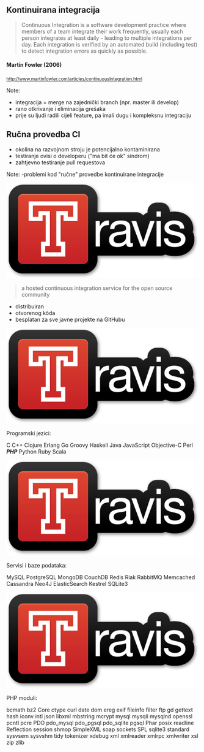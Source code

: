 ## Kontinuirana integracija

> Continuous Integration is a software development practice where members of a team integrate their work frequently, usually each person integrates at least daily - leading to multiple integrations per day. Each integration is verified by an automated build (including test) to detect integration errors as quickly as possible.

#### Martin Fowler (2006)

<small>http://www.martinfowler.com/articles/continuousIntegration.html</small>

Note:

- integracija = merge na zajednički branch (npr. master ili develop)
- rano otkrivanje i eliminacija grešaka
- prije su ljudi radili cijeli feature, pa imali dugu i kompleksnu integraciju



## Ručna provedba CI

- okolina na razvojnom stroju je potencijalno kontaminirana
- testiranje ovisi o developeru ("ma bit će ok" sindrom)
- zahtjevno testiranje pull requestova

Note:
-problemi kod "ručne" provedbe kontinuirane integracije



![Travis CI](images/travis-logo.png)

> a hosted continuous integration service for the open source community

- distribuiran
- otvorenog kôda
- besplatan za sve javne projekte na GitHubu



![Travis CI](images/travis-logo.png)

Programski jezici:

C C++ Clojure Erlang Go Groovy Haskell Java JavaScript Objective-C Perl ***PHP*** Python Ruby Scala



![Travis CI](images/travis-logo.png)

Servisi i baze podataka:

MySQL PostgreSQL MongoDB CouchDB Redis Riak RabbitMQ Memcached Cassandra Neo4J ElasticSearch Kestrel SQLite3



![Travis CI](images/travis-logo.png)

PHP moduli:

bcmath bz2 Core ctype curl date dom ereg exif fileinfo filter ftp gd gettext hash iconv intl json libxml mbstring mcrypt mysql mysqli mysqlnd openssl pcntl pcre PDO pdo_mysql pdo_pgsql pdo_sqlite pgsql Phar posix readline Reflection session shmop SimpleXML soap sockets SPL sqlite3 standard sysvsem sysvshm tidy tokenizer xdebug xml xmlreader xmlrpc xmlwriter xsl zip zlib
